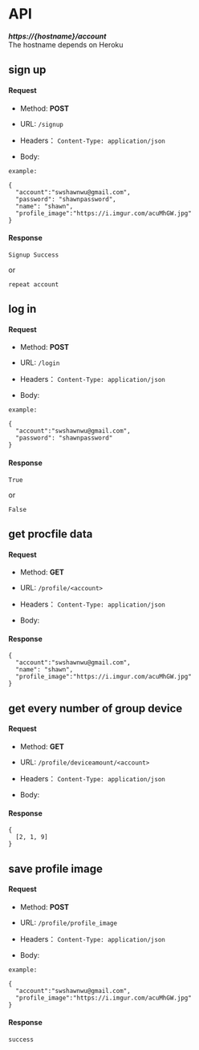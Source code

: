 # API
__***https://{hostname}/account***__ <br>
 The hostname depends on Heroku

## sign up
#### Request
- Method: **POST**
- URL:  ```/signup```
   
- Headers：
    ```Content-Type: application/json```
- Body:
```
example:

{
  "account":"swshawnwu@gmail.com",
  "password": "shawnpassword",
  "name": "shawn",
  "profile_image":"https://i.imgur.com/acuMhGW.jpg"
}
```

#### Response
```
Signup Success
```
or 
```
repeat account
```


## log in
#### Request
- Method: **POST**
- URL:  ```/login```
   
- Headers：
    ```Content-Type: application/json```
- Body:
```
example:

{
  "account":"swshawnwu@gmail.com",
  "password": "shawnpassword"
}
```

#### Response
```
True
```
or 
```
False
```


## get procfile data
#### Request
- Method: **GET**
- URL:  ```/profile/<account>```
   
- Headers：
    ```Content-Type: application/json```
- Body:

#### Response
```
{
  "account":"swshawnwu@gmail.com",
  "name": "shawn",
  "profile_image":"https://i.imgur.com/acuMhGW.jpg"
}
```


## get every number of group device
#### Request
- Method: **GET**
- URL:  ```/profile/deviceamount/<account>```
   
- Headers：
    ```Content-Type: application/json```
- Body:

#### Response
```
{
  [2, 1, 9]
}
```



## save profile image
#### Request
- Method: **POST**
- URL:  ```/profile/profile_image```
   
- Headers：
    ```Content-Type: application/json```
- Body:
```
example:

{
  "account":"swshawnwu@gmail.com",
  "profile_image":"https://i.imgur.com/acuMhGW.jpg"
}
```

#### Response
```
success
```
